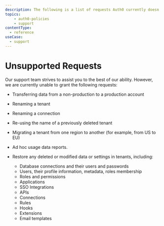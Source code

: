 ```yaml
---
description: The following is a list of requests Auth0 currently doesn't support.
topics:
    - auth0-policies
    - support
contentType:
  - reference
useCase:
  - support
---
```


# Unsupported Requests

Our support team strives to assist you to the best of our ability. However, we are currently unable to grant the following requests:

* Transferring data from a non-production to a production account

* Renaming a tenant

* Renaming a connection

* Re-using the name of a previously deleted tenant

* Migrating a tenant from one region to another (for example, from US to EU)

* Ad hoc usage data reports.

* Restore any deleted or modified data or settings in tenants, including:

  * Database connections and their users and passwords
  * Users, their profile information, metadata, roles membership
  * Roles and permissions
  * Applications
  * SSO Integrations
  * APIs
  * Connections
  * Rules
  * Hooks
  * Extensions
  * Email templates
